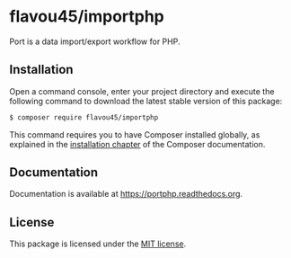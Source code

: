 # flavou45/importphp

Port is a data import/export workflow for PHP.

## Installation

Open a command console, enter your project directory and execute the
following command to download the latest stable version of this package:

```bash
$ composer require flavou45/importphp
```

This command requires you to have Composer installed globally, as explained
in the [installation chapter](https://getcomposer.org/doc/00-intro.md)
of the Composer documentation.

## Documentation

Documentation is available at https://portphp.readthedocs.org.

## License

This package is licensed under the [MIT license](LICENSE).
